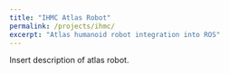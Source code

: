 ```yaml
---
title: "IHMC Atlas Robot"
permalink: /projects/ihmc/
excerpt: "Atlas humanoid robot integration into ROS"
---
```


Insert description of atlas robot.
